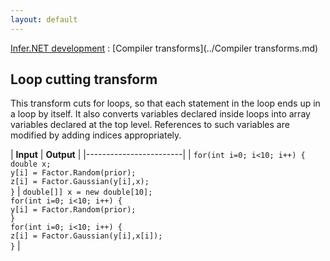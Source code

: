 ```yaml
---
layout: default
---
```

[Infer.NET development](../index.md) : [Compiler transforms](../Compiler transforms.md)

## Loop cutting transform

This transform cuts for loops, so that each statement in the loop ends up in a loop by itself.
It also converts variables declared inside loops into array variables declared at the top level. References to such variables are modified by adding indices appropriately.

| **Input** | **Output** |
|------------------------|
| `for(int i=0; i<10; i++) {` <br /> `double x;` <br /> `y[i] = Factor.Random(prior);` <br /> `z[i] = Factor.Gaussian(y[i],x);` <br /> `}` | `double[]] x = new double[10];` <br /> `for(int i=0; i<10; i++) {` <br /> `y[i] = Factor.Random(prior);` <br /> `}` <br /> `for(int i=0; i<10; i++) {` <br /> `z[i] = Factor.Gaussian(y[i],x[i]);` <br /> `}` |
